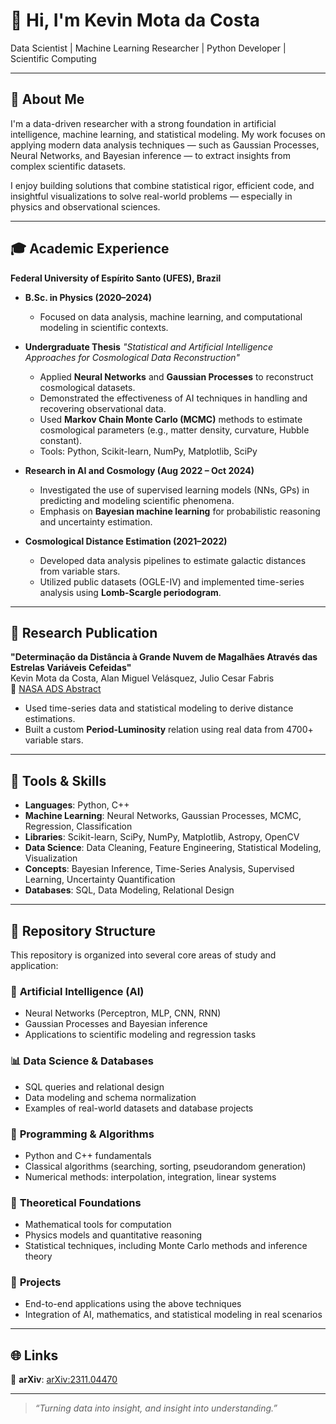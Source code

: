 # 👋 Hi, I'm Kevin Mota da Costa

Data Scientist | Machine Learning Researcher | Python Developer | Scientific Computing

---

## 📌 About Me

I'm a data-driven researcher with a strong foundation in artificial intelligence, machine learning, and statistical modeling. My work focuses on applying modern data analysis techniques — such as Gaussian Processes, Neural Networks, and Bayesian inference — to extract insights from complex scientific datasets.

I enjoy building solutions that combine statistical rigor, efficient code, and insightful visualizations to solve real-world problems — especially in physics and observational sciences.

---

## 🎓 Academic Experience

**Federal University of Espírito Santo (UFES), Brazil**

* **B.Sc. in Physics (2020–2024)**

  * Focused on data analysis, machine learning, and computational modeling in scientific contexts.

* **Undergraduate Thesis**
  *"Statistical and Artificial Intelligence Approaches for Cosmological Data Reconstruction"*

  * Applied **Neural Networks** and **Gaussian Processes** to reconstruct cosmological datasets.
  * Demonstrated the effectiveness of AI techniques in handling and recovering observational data.
  * Used **Markov Chain Monte Carlo (MCMC)** methods to estimate cosmological parameters (e.g., matter density, curvature, Hubble constant).
  * Tools: Python, Scikit-learn, NumPy, Matplotlib, SciPy

* **Research in AI and Cosmology (Aug 2022 – Oct 2024)**

  * Investigated the use of supervised learning models (NNs, GPs) in predicting and modeling scientific phenomena.
  * Emphasis on **Bayesian machine learning** for probabilistic reasoning and uncertainty estimation.

* **Cosmological Distance Estimation (2021–2022)**

  * Developed data analysis pipelines to estimate galactic distances from variable stars.
  * Utilized public datasets (OGLE-IV) and implemented time-series analysis using **Lomb-Scargle periodogram**.

---

## 📄 Research Publication

**"Determinação da Distância à Grande Nuvem de Magalhães Através das Estrelas Variáveis Cefeidas"**  
Kevin Mota da Costa, Alan Miguel Velásquez, Julio Cesar Fabris  
📄 [NASA ADS Abstract](https://ui.adsabs.harvard.edu/abs/2023arXiv231104470M/abstract) 


* Used time-series data and statistical modeling to derive distance estimations.
* Built a custom **Period-Luminosity** relation using real data from 4700+ variable stars.

---

## 💼 Tools & Skills

* **Languages**: Python, C++
* **Machine Learning**: Neural Networks, Gaussian Processes, MCMC, Regression, Classification
* **Libraries**: Scikit-learn, SciPy, NumPy, Matplotlib, Astropy, OpenCV
* **Data Science**: Data Cleaning, Feature Engineering, Statistical Modeling, Visualization
* **Concepts**: Bayesian Inference, Time-Series Analysis, Supervised Learning, Uncertainty Quantification
* **Databases**: SQL, Data Modeling, Relational Design

---

## 📁 Repository Structure

This repository is organized into several core areas of study and application:

### 🧠 **Artificial Intelligence (AI)**

* Neural Networks (Perceptron, MLP, CNN, RNN)
* Gaussian Processes and Bayesian inference
* Applications to scientific modeling and regression tasks

### 📊 **Data Science & Databases**

* SQL queries and relational design
* Data modeling and schema normalization
* Examples of real-world datasets and database projects

### 💪 **Programming & Algorithms**

* Python and C++ fundamentals
* Classical algorithms (searching, sorting, pseudorandom generation)
* Numerical methods: interpolation, integration, linear systems

### 📘 **Theoretical Foundations**

* Mathematical tools for computation
* Physics models and quantitative reasoning
* Statistical techniques, including Monte Carlo methods and inference theory

### 🧪 **Projects**

* End-to-end applications using the above techniques
* Integration of AI, mathematics, and statistical modeling in real scenarios

---

## 🌐 Links

🔗 **arXiv**: [arXiv:2311.04470](https://arxiv.org/abs/2311.04470)

---

> *“Turning data into insight, and insight into understanding.”*
